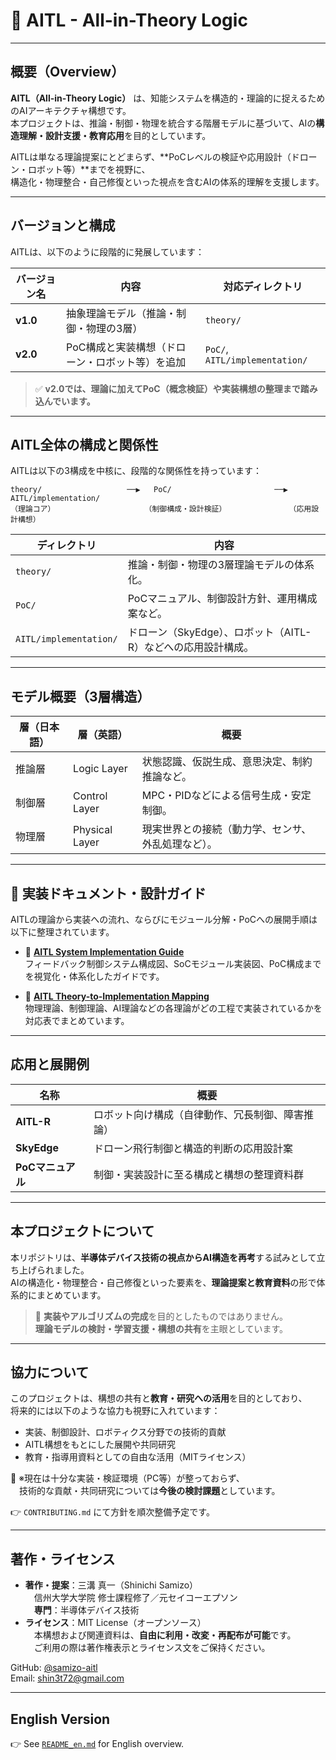 # 🧠 AITL - All-in-Theory Logic

---

## 概要（Overview）

**AITL（All-in-Theory Logic）** は、知能システムを構造的・理論的に捉えるためのAIアーキテクチャ構想です。  
本プロジェクトは、推論・制御・物理を統合する階層モデルに基づいて、AIの**構造理解・設計支援・教育応用**を目的としています。

AITLは単なる理論提案にとどまらず、**PoCレベルの検証や応用設計（ドローン・ロボット等）**までを視野に、  
構造化・物理整合・自己修復といった視点を含むAIの体系的理解を支援します。

---

## バージョンと構成

AITLは、以下のように段階的に発展しています：

| バージョン名 | 内容 | 対応ディレクトリ |
|--------------|------|------------------|
| **v1.0** | 抽象理論モデル（推論・制御・物理の3層） | `theory/` |
| **v2.0** | PoC構成と実装構想（ドローン・ロボット等）を追加 | `PoC/`, `AITL/implementation/` |

> ✅ **v2.0では、理論に加えてPoC（概念検証）や実装構想の整理まで踏み込んでいます。**

---

## AITL全体の構成と関係性

AITLは以下の3構成を中核に、段階的な関係性を持っています：

```
theory/                   ──▶   PoC/                       ──▶   AITL/implementation/
（理論コア）                    （制御構成・設計検証）              （応用設計構想）
```
| ディレクトリ | 内容 |
|--------------|------|
| `theory/` | 推論・制御・物理の3層理論モデルの体系化。 |
| `PoC/` | PoCマニュアル、制御設計方針、運用構成案など。 |
| `AITL/implementation/` | ドローン（SkyEdge）、ロボット（AITL-R）などへの応用設計構成。 |

---

## モデル概要（3層構造）

| 層（日本語） | 層（英語） | 概要 |
|--------------|------------|------|
| 推論層 | Logic Layer | 状態認識、仮説生成、意思決定、制約推論など。 |
| 制御層 | Control Layer | MPC・PIDなどによる信号生成・安定制御。 |
| 物理層 | Physical Layer | 現実世界との接続（動力学、センサ、外乱処理など）。 |

---

## 📁 実装ドキュメント・設計ガイド

AITLの理論から実装への流れ、ならびにモジュール分解・PoCへの展開手順は以下に整理されています。

- 🧩 **[AITL System Implementation Guide](doc/AITL_SystemGuide.md)**  
  フィードバック制御システム構成図、SoCモジュール実装図、PoC構成までを視覚化・体系化したガイドです。

- 🧠 **[AITL Theory-to-Implementation Mapping](doc/AITL_TheoryMapping.md)**  
  物理理論、制御理論、AI理論などの各理論がどの工程で実装されているかを対応表でまとめています。

---

## 応用と展開例

| 名称 | 概要 |
|------|------|
| **AITL-R** | ロボット向け構成（自律動作、冗長制御、障害推論） |
| **SkyEdge** | ドローン飛行制御と構造的判断の応用設計案 |
| **PoCマニュアル** | 制御・実装設計に至る構成と構想の整理資料群 |

---

## 本プロジェクトについて

本リポジトリは、**半導体デバイス技術の視点からAI構造を再考**する試みとして立ち上げられました。  
AIの構造化・物理整合・自己修復といった要素を、**理論提案と教育資料**の形で体系的にまとめています。

> 🔎 **実装やアルゴリズムの完成**を目的としたものではありません。  
> **理論モデルの検討・学習支援・構想の共有**を主眼としています。

---

## 協力について

このプロジェクトは、構想の共有と**教育・研究への活用**を目的としており、  
将来的には以下のような協力も視野に入れています：

- 実装、制御設計、ロボティクス分野での技術的貢献  
- AITL構想をもとにした展開や共同研究  
- 教育・指導用資料としての自由な活用（MITライセンス）

🔧 ※現在は十分な実装・検証環境（PC等）が整っておらず、  
　技術的な貢献・共同研究については**今後の検討課題**としています。

👉 `CONTRIBUTING.md` にて方針を順次整備予定です。

---

## 著作・ライセンス

- **著作・提案**：三溝 真一（Shinichi Samizo）  
　信州大学大学院 修士課程修了／元セイコーエプソン  
　**専門**：半導体デバイス技術  
- **ライセンス**：MIT License（オープンソース）  
　本構想および関連資料は、**自由に利用・改変・再配布が可能**です。  
　ご利用の際は著作権表示とライセンス文をご保持ください。

GitHub: [@samizo-aitl](https://github.com/samizo-aitl)  
Email: shin3t72@gmail.com

---

## English Version

👉 See [`README_en.md`](./README_en.md) for English overview.

